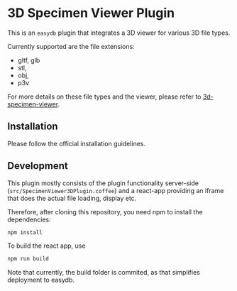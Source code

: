 # 3D Specimen Viewer Plugin

This is an `easydb` plugin that integrates a 3D viewer for various 3D file types.

Currently supported are the file extensions:

- gltf, glb
- stl,
- obj,
- p3v

For more details on these file types and the viewer, please refer to [3d-specimen-viewer](https://gitlab.ethz.ch/betim/3d-specimen-viewer).

## Installation

Please follow the official installation guidelines.

## Development

This plugin mostly consists of the plugin functionality server-side (`src/SpecimenViewer3DPlugin.coffee`) and a react-app providing an iframe that does the actual file loading, display etc.

Therefore, after cloning this repository, you need npm to install the dependencies:

```bash
npm install
```

To build the react app, use

```bash
npm run build
```

Note that currently, the build folder is commited, as that simplifies deployment to easydb.
